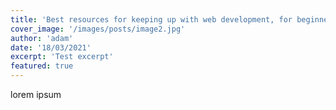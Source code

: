 ```yaml
---
title: 'Best resources for keeping up with web development, for beginners and experts alike'
cover_image: '/images/posts/image2.jpg'
author: 'adam'
date: '18/03/2021'
excerpt: 'Test excerpt'
featured: true
---
```

lorem ipsum